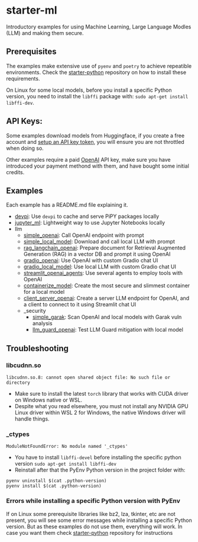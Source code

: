 
# starter-ml

Introductory examples for using Machine Learning, Large Language Modles (LLM) and making them secure.

## Prerequisites

The examples make extensive use of `pyenv` and `poetry` to achieve repeatible environments. Check the [starter-python](https://github.com/vicenteherrera/starter-python) repository on how to install these requirements.

On Linux for some local models, before you install a specific Python version, you need to install the `libffi` package with: `sudo apt-get install libffi-dev`.

## API Keys:

Some examples download models from Huggingface, if you create a free account and [setup an API key token](https://huggingface.co/docs/hub/en/security-tokens), you will ensure you are not throttled when doing so.

Other examples require a paid [OpenAI](https://platform.openai.com/account/api-keys
) API key, make sure you have introduced your payment methond with them, and have bought some initial credits.

## Examples

Each example has a README.md file explaining it.

* [devpi](llm/devpi): Use `devpi` to cache and serve PiPY packages locally
* [jupyter_ml](llm/jupyter_ml): Lightweight way to use Jupyter Notebooks locally
* llm
  * [simple_openai](llm/simple_openai): Call OpenAI endpoint with prompt
  * [simple_local_model](llm/simple_local_model): Download and call local LLM with prompt
  * [rag_langchain_openai](llm/rag_langchain_openai): Prepare document for Retrieval Augmented Generation (RAG) in a vector DB and prompt it using OpenAI
  * [gradio_openai](llm/gradio_openai): Use OpenAI with custom Gradio chat UI
  * [gradio_local_model](llm/gradio_local_model): Use local LLM with custom Gradio chat UI
  * [streamlit_openai_agents](llm/streamlit_openai_agents): Use several agents to employ tools with OpenAI
  * [containerize_model](llm/containerize_model): Create the most secure and slimmest container for a local model
  * [client_server_openai](llm/client_server_openai): Create a server LLM endpoint for OpenAI, and a client to connect to it using Streamlit chat UI
  * _security
    * [simple_garak](llm/simple_garak): Scan OpenAI and local models with Garak vuln analysis
    * [llm_guard_openai](llm/llm_guard_openai): Test LLM Guard mitigation with local model


## Troubleshooting

### libcudnn.so

```console
libcudnn.so.8: cannot open shared object file: No such file or directory
```
* Make sure to install the latest `torch` library that works with CUDA driver on Windows native or WSL.
* Despite what you read elsewhere, you must not install any NVIDIA GPU Linux driver within WSL 2 for Windows, the native Windows driver will handle things.

### _ctypes

```console
ModuleNotFoundError: No module named '_ctypes'
```
* You have to install `libffi-devel` before installing the specific python version
  `sudo apt-get install libffi-dev`  
* Reinstall after that the PyEnv Python version in the project folder with:
```console
pyenv uninstall $(cat .python-version)
pyenv install $(cat .python-version)
```

### Errors while installing a specific Python version with PyEnv

If on Linux some prerequisite libraries like bz2, lza, tkinter, etc are not present, you will see some error messages while installing a specific Python version. But as these examples do not use them, everything will work. In case you want them check [starter-python](https://github.com/vicenteherrera/starter-python) repository for instructions
